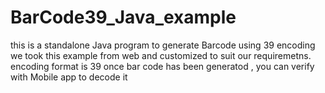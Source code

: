 # BarCode39_Java_example
this is a standalone Java program to generate Barcode using 39 encoding
we took this example from web and customized to suit our requiremetns.
encoding format is 39 
once bar code has been generatod , you can verify with Mobile app to decode it
